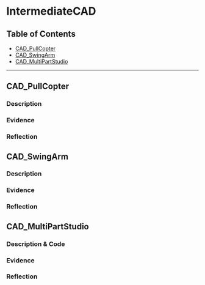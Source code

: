 # IntermediateCAD


## Table of Contents
* [CAD_PullCopter](#CAD_PullCopter)
* [CAD_SwingArm](#CAD_SwingArm)
* [CAD_MultiPartStudio](#CAD_MultiPartStudio)
---



## CAD_PullCopter

### Description

### Evidence

### Reflection


## CAD_SwingArm

### Description

### Evidence

### Reflection


## CAD_MultiPartStudio

### Description & Code

### Evidence

### Reflection


